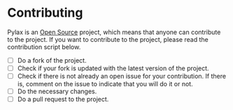 # Contributing
Pylax is an [Open Source](https://en.wikipedia.org/wiki/Open_source) project, which means that anyone can contribute to the project. If you want to contribute to the project, please read the contribution script below.

- [ ] Do a fork of the project.
- [ ] Check if your fork is updated with the latest version of the project.
- [ ] Check if there is not already an open issue for your contribution. If there is, comment on the issue to indicate that you will do it or not.
- [ ] Do  the necessary changes.
- [ ] Do a pull request to the project.

